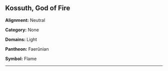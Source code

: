 ﻿## Kossuth, God of Fire

**Alignment:** Neutral

**Category:** None

**Domains:** Light

**Pantheon:** Faerûnian

**Symbol:** Flame

---

